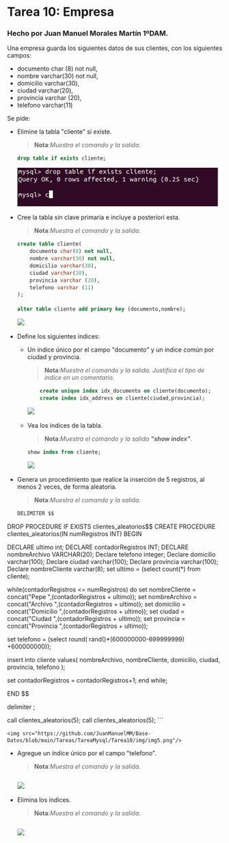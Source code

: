 # Tarea 10: Empresa

### Hecho por Juan Manuel Morales Martín 1ºDAM.  



Una empresa guarda los siguientes datos de sus clientes, con los siguientes campos:
- documento char (8) not null,
- nombre varchar(30) not null,
- domicilio varchar(30),
- ciudad varchar(20),
- provincia varchar (20),
- telefono varchar(11)



Se pide: 
- Elimine la tabla "cliente" si existe. 
    >__Nota__:_Muestra el comando y la salida_.  

    ```sql
    drop table if exists cliente;
    ```
    
    <img src="https://github.com/JuanManuelMM/Base-Datos/blob/main/Tareas/TareaMysql/Tarea10/img/img1.png"/>



- Cree la tabla sin clave primaria e incluye a posteriori esta.
    >__Nota__:_Muestra el comando y la salida_. 
    
    ```sql
    create table cliente( 
        documento char(8) not null, 
        nombre varchar(30) not null, 
        domicilio varchar(30), 
        ciudad varchar(20), 
        provincia varchar (20), 
        telefono varchar (11) 
    );
    
    alter table cliente add primary key (documento,nombre);
    ```  
    
    <img src="https://github.com/JuanManuelMM/Base-Datos/blob/main/Tareas/TareaMysql/Tarea10/img/img2.png"/>

- Define los siguientes indices:
   - Un índice único por el campo "documento" y un índice común por ciudad y provincia.
        >__Nota__:_Muestra el comando y la salida. Justifica el tipo de indice en un comentario_. 


        ```sql
            create unique index idx_documento on cliente(documento);
            create index idx_address on cliente(ciudad,provincia);
        ```  
        
        <img src="https://github.com/JuanManuelMM/Base-Datos/blob/main/Tareas/TareaMysql/Tarea10/img/img3.png"/>


   - Vea los índices de la tabla.
        >__Nota__:_Muestra el comando y la salida __"show index"___.

        ```sql
        show index from cliente;
        ```  
        
        <img src="https://github.com/JuanManuelMM/Base-Datos/blob/main/Tareas/TareaMysql/Tarea10/img/img4.png"/>
        
- Genera un procedimiento que realice la inserción de 5 registros, al menos 2 veces, de forma aleatoria.
    >__Nota__:_Muestra el comando y la salida_.

    ```sql
    DELIMITER $$

DROP PROCEDURE IF EXISTS clientes_aleatorios$$
CREATE PROCEDURE clientes_aleatorios(IN numRegistros INT)
BEGIN

DECLARE ultimo int;
DECLARE contadorRegistros INT;
DECLARE nombreArchivo VARCHAR(20);
Declare telefono integer;
Declare domicilio varchar(100);
Declare ciudad varchar(100);
Declare provincia varchar(100);
Declare nombreCliente varchar(8);
set ultimo = (select count(*) from cliente);

while(contadorRegistros <= numRegistros)
do
set nombreCliente = concat("Pepe ",(contadorRegistros + ultimo));
set nombreArchivo = concat("Archivo ",(contadorRegistros + ultimo));
set domicilio = concat("Domicilio ",(contadorRegistros + ultimo));
set ciudad = concat("Ciudad ",(contadorRegistros + ultimo));
set provincia = concat("Provincia ",(contadorRegistros + ultimo));

set telefono = (select round( rand()*(600000000-699999999) +600000000));


insert into cliente values(
	nombreArchivo,
	nombreCliente,
    domicilio,
    ciudad,
    provincia,
    telefono
);

set contadorRegistros = contadorRegistros+1;
end while;

END
$$

delimiter ;

call clientes_aleatorios(5);
call clientes_aleatorios(5);
    ```  
    
    <img src="https://github.com/JuanManuelMM/Base-Datos/blob/main/Tareas/TareaMysql/Tarea10/img/img5.png"/>
      
- Agregue un índice único por el campo "telefono".
    >__Nota__:_Muestra el comando y la salida_.
    
    ```sql
    ```  
    
    <img src="https://github.com/JuanManuelMM/Base-Datos/blob/main/Tareas/TareaMysql/Tarea10/img/img6.png"/>
      
      
- Elimina los índices.
    >__Nota__:_Muestra el comando y la salida_.
    ```sql
    ```  
    
    <img src="https://github.com/JuanManuelMM/Base-Datos/blob/main/Tareas/TareaMysql/Tarea10/img/img7.png"/>
